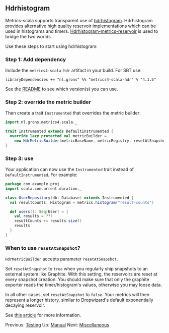 ## Hdrhistogram

Metrics-scala supports transparent use of [hdrhistogram](http://hdrhistogram.org/). Hdrhistogram provides
alternative high quality reservoir implementations which can be used in histograms and timers.
[Hdrhistogram-metrics-reservoir](https://bitbucket.org/marshallpierce/hdrhistogram-metrics-reservoir)
is used to bridge the two worlds.

Use these steps to start using hdrhistogram:

### Step 1: Add dependency

Include the `metrics4-scala-hdr` artifact in your build. For SBT use:

```
libraryDependencies += "nl.grons" %% "metrics4-scala-hdr" % "4.1.5"
```

See the [README](/README.md) to see which version(s) you can use.

### Step 2: override the metric builder

Then create a trait `Instrumented` that overrides the metric builder:

```scala
import nl.grons.metrics4.scala._

trait Instrumented extends DefaultInstrumented {
  override lazy protected val metricBuilder =
    new HdrMetricBuilder(metricBaseName, metricRegistry, resetAtSnapshot = false)
}
```

### Step 3: use

Your application can now use the `Instrumented` trait instead of `DefaultInstrumented`. For example:

```scala
package com.example.proj
import scala.concurrent.duration._

class UserRepository(db: Database) extends Instrumented {
  val resultCounts: Histogram = metrics.histogram("result-counts")

  def users(): Seq[User] = {
    val results = ???
    resultCounts += results.size()
    results
  }
}
```

### When to use `resetAtSnapshot`?

`HdrMetricBuilder` accepts parameter `resetAtSnapshot`.

Set `resetAtSnapshot` to `true` when you regularly ship snapshots to an external system like Graphite. With this
setting, the reservoirs are reset at every snapshot creation. You should make sure that only the graphite exporter
reads the timer/histogram's values, otherwise you may loose data.

In all other cases, set `resetAtSnapshot` to `false`. Your metrics will then represent a longer history, similar
to Dropwizard's default exponentially decaying reservoir.

See [this article](http://taint.org/2014/01/16/145944a.html) for more information.


Previous: [Testing](Testing.md) Up: [Manual](Manual.md) Next: [Miscellaneous](Miscellaneous.md)
